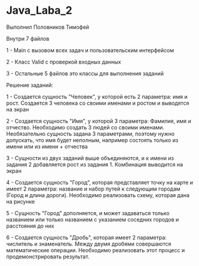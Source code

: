 # Java_Laba_2

Выполнил Половников Тимофей

Внутри 7 файлов

1 - Main с вызовом всех задач и пользовательским интерфейсом

2 - Класс Valid с проверкой входных данных

3 - Остальные 5 файлов это классы для выполнения заданий

Решение заданий:

1 - Создается сущность "Человек", у которой есть 2 параметра: имя и рост. Создается 3 человека со своими именами и ростом и выводятся на экран

2 - Создается сущность "Имя", у которой 3 параметра: Фамилия, имя и отчество. Необходимо создать 3 людей со своими именами. Необязательно сущность задана 3 параметрами, поэтому нужно допускать, что имя будет неполным, например состоять только из имени или из имени + отчества

3 - Сущности из двух заданий выше объединяются, и к имени из задания 2 добавляется рост из задания 1. Комбинация выводится на экран

4 - Создается сущность "Город", которая представляет точку на карте и имеет 2 параметра: название и набор путей к следующим городам (Город и длина дороги). Необходимо реализовать схему, которая дана на рисунке

5 - Сущность "Город" дополняется, и может задаваться только названием или только названием с указанием соседних городов и расстояния до них

6 - Создается сущность "Дробь", которая имеет 2 параметра: числитель и знаменатель. Между двумя дробями совершаются математические операции. Необходимо реализовать этот процесс и продемонстрировать результат. 
